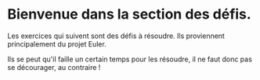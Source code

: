 # Bienvenue dans la section des défis.

Les exercices qui suivent sont des défis à résoudre. Ils proviennent principalement du projet Euler. 

Ils se peut qu'il faille un certain temps pour les résoudre, il ne faut donc pas se décourager, au contraire ! 
